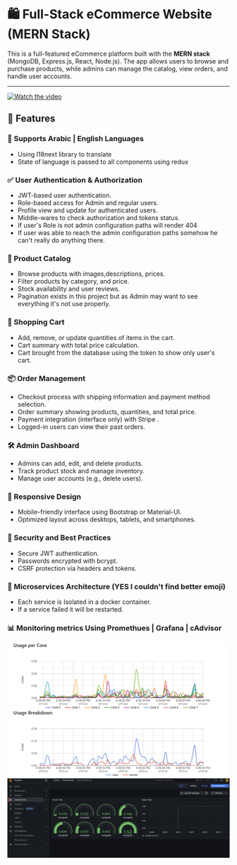 # 🛍️ Full-Stack eCommerce Website (MERN Stack)

This is a full-featured eCommerce platform built with the **MERN stack** (MongoDB, Express.js, React, Node.js). The app allows users to browse and purchase products, while admins can manage the catalog, view orders, and handle user accounts.

---
[![Watch the video](https://img.youtube.com/vi/DVaYH5_xxjQ/maxresdefault.jpg)](https://www.youtube.com/watch?v=DVaYH5_xxjQ)

## 🚀 Features

### 🌟 Supports Arabic | English Languages
- Using I18next library to translate 
- State of language is passed to all components using redux

### ✅ User Authentication & Authorization
- JWT-based user authentication.
- Role-based access for Admin and regular users.
- Profile view and update for authenticated users.
- Middle-wares to check authorization and tokens status.
- If user's Role is not admin configuration paths will render 404
- If user was able to reach the admin configuration paths somehow he can't really do anything there.

### 🛒 Product Catalog
- Browse products with images,descriptions, prices.
- Filter products by category, and price.
- Stock availability and user reviews.
- Pagination exists in this project but as Admin may want to see everything it's not use properly.

### 🧺 Shopping Cart
- Add, remove, or update quantities of items in the cart.
- Cart summary with total price calculation.
- Cart brought from the database using the token to show only user's cart.

### 📦 Order Management
- Checkout process with shipping information and payment method selection.
- Order summary showing products, quantities, and total price.
- Payment integration (interface only) with Stripe .
- Logged-in users can view their past orders.

### 🛠️ Admin Dashboard
- Admins can add, edit, and delete products.
- Track product stock and manage inventory.
- Manage user accounts (e.g., delete users).

### 📱 Responsive Design
- Mobile-friendly interface using Bootstrap or Material-UI.
- Optimized layout across desktops, tablets, and smartphones.

### 🔐 Security and Best Practices
- Secure JWT authentication.
- Passwords encrypted with bcrypt.
- CSRF protection via headers and tokens.

### 🤏 Microservices Architecture (YES I couldn't find better emoji)
- Each service is Isolated in a docker container.
- If a service failed it will be restarted.
 
### 📊 Monitoring metrics Using Promethues | Grafana | cAdvisor
![alt text](backend/metrics2.png)
![alt text](backend/metrics.png)